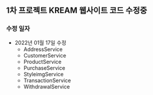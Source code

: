## 1차 프로젝트 KREAM 웹사이트 코드 수정중

### 수정 일자
- 2022년 01월 17일 수정
  - AddressService
  - CustomerService
  - ProductService
  - PurchaseService
  - StyleimgService
  - TransactionService
  - WithdrawalService